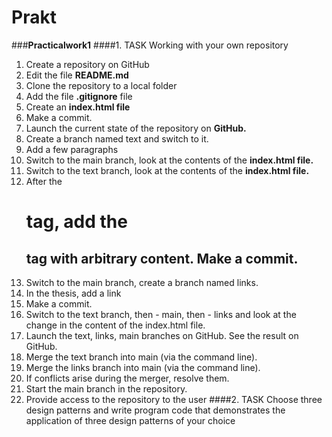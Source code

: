 # Prakt
###**Practicalwork1**
####1. TASK Working with your own repository
      
 1. Create a repository on GitHub
 2. Edit the file **README.md**
 3. Clone the repository to a local folder
 4. Add the  file  **.gitignore** file
 5. Create an **index.html file**
 6. Make a commit.
 7. Launch the current state of the repository on **GitHub.**
 8. Create a branch named text and switch to it.
 9. Add a few paragraphs
 10. Switch to the main branch, look at the contents of the **index.html file.**
 11. Switch to the text branch, look at the contents of the **index.html file.**
 12. After the <h1> tag, add the <h2> tag with arbitrary content. Make a commit.
 13. Switch to the main branch, create a branch named links.
 14. In the <body> thesis, add a link
 15. Make a commit.
 16. Switch to the text branch, then - main, then - links and look at the change in the content of the index.html file.
 17. Launch the text, links, main branches on GitHub. See the result on GitHub.
 18. Merge the text branch into main (via the command line).
 19. Merge the links branch into main (via the command line).
 20. If conflicts arise during the merger, resolve them.
 21. Start the main branch in the repository.
 22. Provide access to the repository to the user
####2. TASK  Choose three design patterns and write program code that demonstrates the application of three design patterns of your choice
